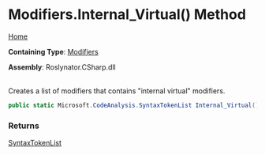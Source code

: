 # Modifiers\.Internal\_Virtual\(\) Method

[Home](../../../../README.md)

**Containing Type**: [Modifiers](../README.md)

**Assembly**: Roslynator\.CSharp\.dll

\
Creates a list of modifiers that contains "internal virtual" modifiers\.

```csharp
public static Microsoft.CodeAnalysis.SyntaxTokenList Internal_Virtual()
```

### Returns

[SyntaxTokenList](https://docs.microsoft.com/en-us/dotnet/api/microsoft.codeanalysis.syntaxtokenlist)

